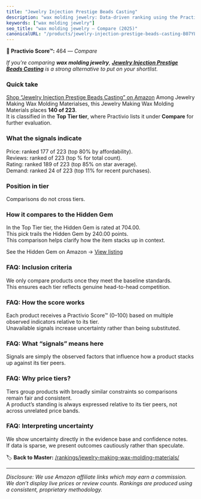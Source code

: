 ```yaml
---
title: "Jewelry Injection Prestige Beads Casting"
description: "wax molding jewelry: Data-driven ranking using the Practivio Score™. Positioned by quality, value, demand, findability, momentum."
keywords: ["wax molding jewelry"]
seo_title: "wax molding jewelry — Compare (2025)"
canonicalURL: "/products/jewelry-injection-prestige-beads-casting-B07YLZK7C5/"
---
```


**🛒 Practivio Score™:** 464 — _Compare_


*If you're comparing **wax molding jewelry**, **[Jewelry Injection Prestige Beads Casting](https://www.amazon.com/dp/B07YLZK7C5?tag=practivio-20)** is a strong alternative to put on your shortlist.*
### Quick take
[Shop “Jewelry Injection Prestige Beads Casting” on Amazon](https://www.amazon.com/dp/B07YLZK7C5?tag=practivio-20)
Among Jewelry Making Wax Molding Materialses, this Jewelry Making Wax Molding Materials places **140 of 223**.  
It is classified in the **Top Tier tier**, where Practivio lists it under **Compare** for further evaluation.

### What the signals indicate
Price: ranked 177 of 223 (top 80% by affordability).  
Reviews: ranked  of 223 (top % for total count).  
Rating: ranked 189 of 223 (top 85% on star average).  
Demand: ranked 24 of 223 (top 11% for recent purchases).

### Position in tier
Comparisons do not cross tiers.

### How it compares to the Hidden Gem
In the Top Tier tier, the Hidden Gem is rated at 704.00.  
This pick trails the Hidden Gem by 240.00 points.  
This comparison helps clarify how the item stacks up in context.  

See the Hidden Gem on Amazon → [View listing](https://www.amazon.com/dp/B0C6DQZQCQ?tag=practivio-20)

### FAQ: Inclusion criteria
We only compare products once they meet the baseline standards.  
This ensures each tier reflects genuine head-to-head competition.

### FAQ: How the score works
Each product receives a Practivio Score™ (0–100) based on multiple observed indicators relative to its tier.  
Unavailable signals increase uncertainty rather than being substituted.

### FAQ: What “signals” means here
Signals are simply the observed factors that influence how a product stacks up against its tier peers.

### FAQ: Why price tiers?
Tiers group products with broadly similar constraints so comparisons remain fair and consistent.  
A product’s standing is always expressed relative to its tier peers, not across unrelated price bands.

### FAQ: Interpreting uncertainty
We show uncertainty directly in the evidence base and confidence notes.  
If data is sparse, we present outcomes cautiously rather than speculate.

<!-- Missing template for Compare/CompareWithinPriceClass -->


🏷️ **Back to Master:** [/rankings/jewelry-making-wax-molding-materials/](/rankings/jewelry-making-wax-molding-materials/)

---
_Disclosure: We use Amazon affiliate links which may earn a commission. We don’t display live prices or review counts. Rankings are produced using a consistent, proprietary methodology._
